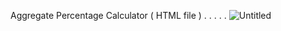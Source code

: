 Aggregate Percentage Calculator ( HTML file )
.
.
.
.
.
![Untitled](https://github.com/hindav/Aggregate-Percentage-Calculator/assets/94749113/e169c173-c34e-4b7a-8905-8f775feff196)
